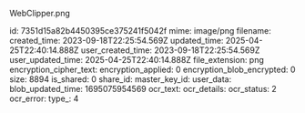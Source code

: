 WebClipper.png

id: 7351d15a82b4450395ce375241f5042f
mime: image/png
filename: 
created_time: 2023-09-18T22:25:54.569Z
updated_time: 2025-04-25T22:40:14.888Z
user_created_time: 2023-09-18T22:25:54.569Z
user_updated_time: 2025-04-25T22:40:14.888Z
file_extension: png
encryption_cipher_text: 
encryption_applied: 0
encryption_blob_encrypted: 0
size: 8894
is_shared: 0
share_id: 
master_key_id: 
user_data: 
blob_updated_time: 1695075954569
ocr_text: 
ocr_details: 
ocr_status: 2
ocr_error: 
type_: 4
